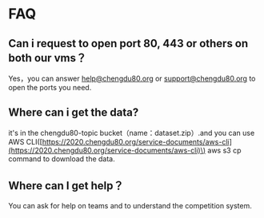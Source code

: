 # FAQ

## Can i request to open port 80, 443 or others on both our vms？

Yes，you can answer help@chengdu80.org or support@chengdu80.org to open the ports you need.

## Where can i get the data?

it's in the chengdu80-topic bucket（name：dataset.zip）.and you can use AWS CLI\([https://2020.chengdu80.org/service-documents/aws-cli](https://2020.chengdu80.org/service-documents/aws-cli)\) aws s3 cp command to download the data.

## Where can I get help？

You can ask for help on teams and to understand the competition system.

